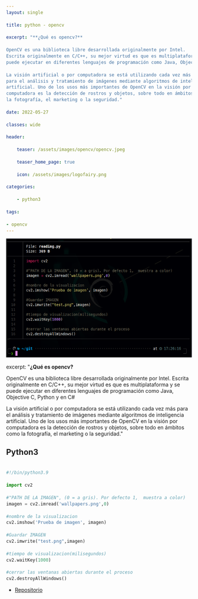 ```yaml
---
layout: single

title: python - opencv 

excerpt: "**¿Qué es opencv?**

OpenCV es una biblioteca libre desarrollada originalmente por Intel.
Escrita originalmente en C/C++, su mejor virtud es que es multiplataforma y se 
puede ejecutar en diferentes lenguajes de programación como Java, Objective C, Python y en C#.

La visión artificial o por computadora se está utilizando cada vez más 
para el análisis y tratamiento de imágenes mediante algoritmos de inteligencia 
artificial. Uno de los usos más importantes de OpenCV en la visión por 
computadora es la detección de rostros y objetos, sobre todo en ámbitos como 
la fotografía, el marketing o la seguridad."

date: 2022-05-27

classes: wide

header:

    teaser: /assets/images/opencv/opencv.jpeg

    teaser_home_page: true
    
    icon: /assets/images/logofairy.png

categories:

    - python3

tags:  

- opencv
---
```


![](/assets/images/opencv/1.png)

excerpt: "**¿Qué es opencv?**

OpenCV es una biblioteca libre desarrollada originalmente por Intel.
Escrita originalmente en C/C++, su mejor virtud es que es multiplataforma y se 
puede ejecutar en diferentes lenguajes de programación como Java, Objective C, Python y en C#

La visión artificial o por computadora se está utilizando cada vez más 
para el análisis y tratamiento de imágenes mediante algoritmos de inteligencia 
artificial. Uno de los usos más importantes de OpenCV en la visión por 
computadora es la detección de rostros y objetos, sobre todo en ámbitos como 
la fotografía, el marketing o la seguridad."


## Python3

```python

#!/bin/python3.9

import cv2

#"PATH DE LA IMAGEN", (0 = a gris). Por defecto 1,  muestra a color)
imagen = cv2.imread('wallpapers.png',0)

#nombre de la visualizacion
cv2.imshow('Prueba de imagen', imagen)

#Guardar IMAGEN
cv2.imwrite("test.png",imagen)

#tiempo de visualizacion(milisegundos)
cv2.waitKey(1000)

#cerrar las ventanas abiertas durante el proceso
cv2.destroyAllWindows()


```
- [Repositorio](https://github.com/emablanco/opencv)
